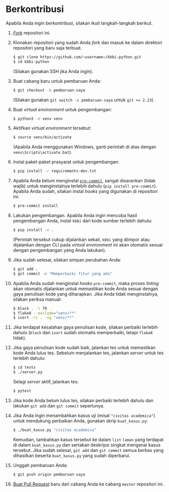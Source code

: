 # Berkontribusi

Apabila Anda ingin berkontribusi, silakan ikuti langkah-langkah berikut.

1. [*Fork*][fork] repositori ini.
2. Klonakan repositori yang sudah Anda *fork* dan masuk ke dalam direktori
   repositori yang baru saja terbuat.

   ```bash
   $ git clone https://github.com/<username>/kbbi-python.git
   $ cd kbbi-python
   ```

   (Silakan gunakan SSH jika Anda ingin).
3. Buat cabang baru untuk pembaruan Anda:

   ```bash
   $ git checkout -b pembaruan-saya
   ```

   (Silakan gunakan `git switch -c pembaruan-saya` untuk `git >= 2.23`).
4. Buat *virtual environment* untuk pengembangan:

   ```bash
   $ python3 -m venv venv
   ```

5. Aktifkan *virtual environment* tersebut:

    ```bash
    $ source venv/bin/activate
    ```

    (Apabila Anda menggunakan Windows, ganti perintah di atas dengan
    ```venv\Scripts\activate.bat```).

6. Instal paket-paket prasyarat untuk pengembangan:

    ```bash
    $ pip install -r requirements-dev.txt
    ```

7. Apabila Anda belum menginstal [`pre-commit`][pre-commit], sangat
   disarankan (tidak wajib) untuk menginstalnya terlebih dahulu
   (`pip install pre-commit`). Apabila Anda sudah, silakan instal *hooks* yang
   digunakan di repositori ini:

   ```bash
   $ pre-commit install
   ```

8. Lakukan pengembangan. Apabila Anda ingin mencoba hasil pengembangan Anda,
   instal `kbbi` dari kode sumber terlebih dahulu:

   ```bash
   $ pip install -e .
   ```

   (Perintah tersebut cukup dijalankan sekali, `kbbi` yang diimpor atau
   dijalankan dengan CLI pada *virtual environment* ini akan otomatis
   sesuai dengan pengembangan yang Anda lakukan).

9. Jika sudah selesai, silakan simpan perubahan Anda:

   ```bash
   $ git add .
   $ git commit -m "Memperbaiki fitur yang ada"
   ```

10. Apabila Anda sudah menginstal *hooks* `pre-commit`, maka proses *linting*
    akan otomatis dijalankan untuk memastikan kode Anda sesuai dengan gaya
    penulisan kode yang diharapkan. Jika Anda tidak menginstalnya, silakan
    periksa manual:

    ```bash
    $ black . -l 79
    $ flake8 --exclude="venv/**"
    $ isort -rc . -sg "venv/**"
    ```

11. Jika terdapat kesalahan gaya penulisan kode, silakan perbaiki terlebih
    dahulu (`black` dan `isort` sudah otomatis memperbaiki, tetapi `flake8`
    tidak).
12. Jika gaya penulisan kode sudah baik, jalankan tes untuk memastikan kode
    Anda lulus tes. Sebelum menjalankan tes, jalankan *server* untuk tes
    terlebih dahulu:

    ```bash
    $ cd tests
    $ ./server.py
    ```

    Selagi *server* aktif, jalankan tes:

    ```bash
    $ pytest
    ```

13. Jika kode Anda belum lulus tes, silakan perbaiki terlebih dahulu dan
    lakukan `git add` dan `git commit` seperlunya.
14. Jika Anda ingin menambahkan kasus uji (misal `"civitas academica"`) untuk
    mendukung perbaikan Anda, gunakan skrip `buat_kasus.py`:

    ```bash
    $ ./buat_kasus.py "civitas academica"
    ```

    Kemudian, tambahkan kasus tersebut ke dalam `list` `laman` yang terdapat
    di dalam `buat_kasus.py` dan sertakan deskripsi singkat mengenai kasus
    tersebut. Jika sudah selesai, `git add` dan `git commit` semua berkas yang
    dihasilkan beserta `buat_kasus.py` yang sudah diperbarui.

15. Unggah pembaruan Anda:

    ```bash
    $ git push origin pembaruan-saya
    ```

16. [Buat Pull Request][pr] baru dari cabang Anda ke cabang `master` repositori
    ini.

[fork]: https://github.com/laymonage/kbbi-python/fork
[pre-commit]: https://pre-commit.com
[pr]: https://github.com/laymonage/kbbi-python/compare
